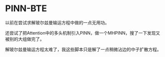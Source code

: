 # PINN-BTE

以前在尝试求解玻尔兹曼输运方程中做的一点无用功。

还尝试了把Attention中的多头机制引入PINN，做一个MHPINN，搜了一下发现又被别的大组做完了。

解玻尔兹曼输运方程太难了，我这些脚本只是解了一点稍微沾边的中子扩散方程。